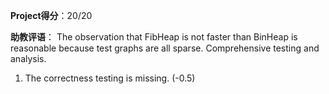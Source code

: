 **Project得分**：20/20

**助教评语**：
The observation that FibHeap is not faster than BinHeap is reasonable because test graphs are all sparse. Comprehensive testing and analysis.

1. The correctness testing is missing. (-0.5)
